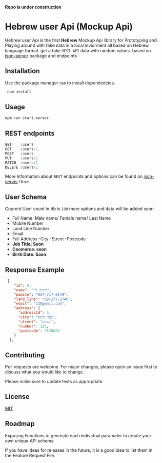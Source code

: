 **Repo is under construction**

# Hebrew user Api (Mockup Api)

Hebrew user Api is the first **Hebrew** Mockup Api library for Prototyping and Playing around with fake data in a local inviorment all based on Hebrew language format. get a fake `REST API` data with random values. based on [json-server](https://github.com/typicode/json-server) package and endpoints

## Installation

Use the package manager `npm` to install dependedcies.

```bash
 npm install
```

## Usage

```bash
npm run start-server
```
## REST endpoints

```javascript
GET    /users    
GET    /users/1  
POST   /users    
PUT    /users/1  
PATCH  /users/1  
DELETE /users/1
```
More Information about `REST` endpoints and options can be found on [json-server](https://github.com/typicode/json-server) Docs

## User Schema
Cuurent User count in db is `100` more options and data will be added soon 

- Full Name: Male name/ Female name/ Last Name
- Mobile Number
- Land Line Number
- Email
- Full Address
   -City
   -Street
   -Postcode 
- **Job Title: Soon**
- **Coomerce: soon**
- **Birth Date: Soon**

## Response Example 
```json
 {
    "id": 5,
    "name": "ירדנה לוי",
    "mobile": "057-717-0149",
    "land_line": "09-277-2740",
    "email": "11@gmail.com",
    "address": {
      "addressId": 5,
      "city": "כפר מימון",
      "street": "השושן",
      "number": 125,
      "postcode": 3578083
    }
  },

```

## Contributing
Pull requests are welcome. For major changes, please open an issue first to discuss what you would like to change.

Please make sure to update tests as appropriate.

## License
[MIT](https://choosealicense.com/licenses/mit/)

## Roadmap
Expusing Functions to genreate each individual paramater to create your own unique API schema

If you have ideas for releases in the future, it is a good idea to list them in the Feature Request File.